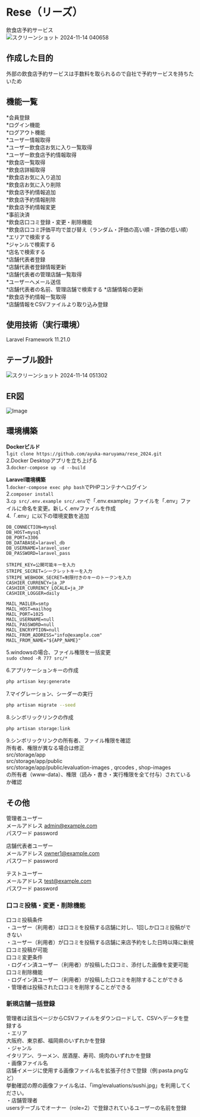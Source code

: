 # Rese（リーズ）  
飲食店予約サービス  
![スクリーンショット 2024-11-14 040658](https://github.com/user-attachments/assets/56413852-7d5c-4daa-8a13-2dbbe3ced97f)  
  
## 作成した目的  
外部の飲食店予約サービスは手数料を取られるので自社で予約サービスを持ちたいため  
  
## 機能一覧  
*会員登録  
*ログイン機能  
*ログアウト機能  
*ユーザー情報取得  
*ユーザー飲食店お気に入り一覧取得  
*ユーザー飲食店予約情報取得  
*飲食店一覧取得  
*飲食店詳細取得  
*飲食店お気に入り追加  
*飲食店お気に入り削除  
*飲食店予約情報追加  
*飲食店予約情報削除  
*飲食店予約情報変更  
*事前決済  
*飲食店口コミ登録・変更・削除機能  
*飲食店口コミ評価平均で並び替え（ランダム・評価の高い順・評価の低い順）  
*エリアで検索する  
*ジャンルで検索する  
*店名で検索する  
*店舗代表者登録  
*店舗代表者登録情報更新  
*店舗代表者の管理店舗一覧取得  
*ユーザーへメール送信  
*店舗代表者の名前、管理店舗で検索する
*店舗情報の更新  
*飲食店予約情報一覧取得  
*店舗情報をCSVファイルより取り込み登録  
  
## 使用技術（実行環境）  
Laravel Framework 11.21.0  
  
## テーブル設計  
![スクリーンショット 2024-11-14 051302](https://github.com/user-attachments/assets/a8857380-67d3-4fbf-b967-1c1a8331cf88)  
  
## ER図  
![Image](https://github.com/user-attachments/assets/9499e48c-0eb5-4b1f-8af2-0a14d9bb51ae)
## 環境構築  
**Dockerビルド**  
1.`git clone https://github.com/ayuka-maruyama/rese_2024.git`  
2.Docker Desktopアプリを立ち上げる  
3.`docker-compose up -d --build`  
  
**Laravel環境構築**  
1.`docker-compose exec php bash`でPHPコンテナへログイン  
2.`composer install`  
3.`cp src/.env.example src/.env`で「.env.example」ファイルを「.env」ファイルに命名を変更。新しく.envファイルを作成  
4.「.env」に以下の環境変数を追加  
```text
DB_CONNECTION=mysql
DB_HOST=mysql
DB_PORT=3306
DB_DATABASE=laravel_db
DB_USERNAME=laravel_user
DB_PASSWORD=laravel_pass

STRIPE_KEY=公開可能キーを入力
STRIPE_SECRET=シークレットキーを入力
STRIPE_WEBHOOK_SECRET=制限付きのキーのトークンを入力
CASHIER_CURRENCY=ja_JP
CASHIER_CURRENCY_LOCALE=ja_JP
CASHIER_LOGGER=daily

MAIL_MAILER=smtp
MAIL_HOST=mailhog
MAIL_PORT=1025
MAIL_USERNAME=null
MAIL_PASSWORD=null
MAIL_ENCRYPTION=null
MAIL_FROM_ADDRESS="info@example.com"
MAIL_FROM_NAME="${APP_NAME}"
```
  
5.windowsの場合、ファイル権限を一括変更  
`sudo chmod -R 777 src/*`  
  
6.アプリケーションキーの作成  
``` bash
php artisan key:generate
```  
  
7.マイグレーション、シーダーの実行  
``` bash
php artisan migrate --seed
```  
  
8.シンボリックリンクの作成  
``` bash
php artisan storage:link
```  
  
9.シンボリックリンクの所有者、ファイル権限を確認  
所有者、権限が異なる場合は修正  
src/storage/app  
src/storage/app/public  
src/storage/app/public/evaluation-images , qrcodes , shop-images  
の所有者（www-data）、権限（読み・書き・実行権限を全て付与）されているか確認  
  
## その他  
管理者ユーザー  
メールアドレス admin@example.com  
パスワード password  
  
店舗代表者ユーザー  
メールアドレス owner1@example.com  
パスワード password  
  
テストユーザー  
メールアドレス test@example.com  
パスワード password  
  
### 口コミ投稿・変更・削除機能  
口コミ投稿条件  
・ユーザー（利用者）は口コミを投稿する店舗に対し、1回しか口コミ投稿ができない  
・ユーザー（利用者）が口コミを投稿する店舗に来店予約をした日時以降に新規口コミ投稿が可能  
口コミ変更条件  
・ログイン済ユーザー（利用者）が投稿した口コミ、添付した画像を変更可能  
口コミ削除機能  
・ログイン済ユーザー（利用者）が投稿した口コミを削除することができる  
・管理者は投稿された口コミを削除することができる  

### 新規店舗一括登録  
管理者は該当ページからCSVファイルをダウンロードして、CSVへデータを登録する  
・エリア  
  大阪府、東京都、福岡県のいずれかを登録  
・ジャンル  
  イタリアン、ラーメン、居酒屋、寿司、焼肉のいずれかを登録  
・画像ファイル名  
  店舗イメージに使用する画像ファイル名を拡張子付きで登録（例:pasta.pngなど）  
  挙動確認の際の画像ファイル名は、「img/evaluations/sushi.jpg」を利用してください。  
・店舗管理者  
  usersテーブルでオーナー（role=2）で登録されているユーザーの名前を登録  
